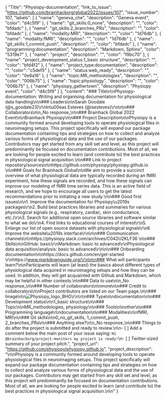 {
  "Title": "Physiopy-documentation",
  "link_to_issue": "https://github.com/brainhackorg/global2022/issues/107",
  "issue_number": 107,
  "labels": [
    {
      "name": "geneva_che",
      "description": "Geneva event",
      "color": "d4c5f9"
    },
    {
      "name": "git_skills:0_none",
      "description": "",
      "color": "bfdadc"
    },
    {
      "name": "git_skills:2_branches_PRs",
      "description": "",
      "color": "bfdadc"
    },
    {
      "name": "modality:MRI",
      "description": "",
      "color": "1d76db"
    },
    {
      "name": "modality:fMRI",
      "description": "",
      "color": "1d76db"
    },
    {
      "name": "git_skills:1_commit_push",
      "description": "",
      "color": "bfdadc"
    },
    {
      "name": "programming:documentation",
      "description": "Markdown, Sphinx",
      "color": "5319e7"
    },
    {
      "name": "project",
      "description": "",
      "color": "f9bc70"
    },
    {
      "name": "project_development_status:1_basic structure",
      "description": "",
      "color": "bfd4f2"
    },
    {
      "name": "project_type:documentation",
      "description": "",
      "color": "c5def5"
    },
    {
      "name": "status:web_ready",
      "description": "",
      "color": "0e8a16"
    },
    {
      "name": "topic:MR_methodologies",
      "description": "",
      "color": "006b75"
    },
    {
      "name": "topic:physiology",
      "description": "",
      "color": "006b75"
    },
    {
      "name": "physiopy_gathertown",
      "description": "Physiopy event",
      "color": "d4c5f9"
    }
  ],
  "content": "### Title\n\nPhysiopy-documentation: Writing and organising documentation for physiological data handling\n\n### Leaders\n\nSarah Goodale (@s_goodale23)\r\nIn\u00eas Esteves (@isesteves)\r\n\n\n### Collaborators\n\n_No response_\n\n### Brainhack Global 2022 Event\n\nBrainhack Physiopy\n\n### Project Description\n\nPhysiopy is a community formed around developing tools to operate physiological files in neuroimaging setups. This project specifically will expand our package documentation containing tips and strategies on how to collect and analyze various forms of physiological data and the use of our packages. Contributors may get started from any skill set and level, as this project will predominantly be focused on documentation contributions. Most of all, we are looking for people excited to learn (and contribute to) the best practices in physiological signal acquisition.\n\n### Link to project repository/sources\n\nhttps://github.com/physiopy/physiopy.github.io \n\n### Goals for Brainhack Global\n\nWe aim to provide a succinct overview of what physiological data are typically recorded during an fMRI experiment, how these signals are recorded, and how these signals can improve our modeling of fMRI time series data. This is an active field of research, and we hope to encourage all users to get the latest recommendations prior to initiating a new study.\n\n### Good first issues\n\n1. Improve the documentation for Physiopy\u2019s packages\r\n2. Build best practices libraries and summaries for various physiological signals (e.g., respiratory, cardiac, skin conductance, etc.)\r\n3. Search for additional open source libraries and software similar to what we do\r\n4. Find links to educational courses of interest\r\n5. Enlarge our list of open source datasets with physiological signals\r\n6. Improve the website\u2019s interface\r\n\n\n### Communication channels\n\nhttps://physiopy.slack.com/archives/C042U2KLF36 \n\n### Skills\n\nGitHub: basic\r\nMarkdown: basic to advanced\r\nPhysiological data acquisition/analysis: basic to advanced\r\n\n\n### Onboarding documentation\n\nhttps://docs.github.com/en/get-started \r\nhttps://www.markdownguide.org/\r\n\n\n### What will participants learn?\n\nParticipants will learn (at least) the basics about different types of physiological data acquired in neuroimaging setups and how they can be used. In addition, they will get acquainted with Github and Markdown, which may be helpful in other contexts.\n\n### Data to use\n\n_No response_\n\n### Number of collaborators\n\nmore\n\n### Credit to collaborators\n\nProject contributors are listed on our Team page.\n\n### Image\n\n![Physiopy_logo_BHG](https://user-images.githubusercontent.com/24605642/204376872-daf0f6ff-0d19-4a90-9825-d78e7169615a.png)\r\n\n\n### Type\n\ndocumentation\n\n### Development status\n\n1_basic structure\n\n### Topic\n\nMR_methodologies, physiology\n\n### Tools\n\nother\n\n### Programming language\n\ndocumentation\n\n### Modalities\n\nfMRI, MRI\n\n### Git skills\n\n0_no_git_skills, 1_commit_push, 2_branches_PRs\n\n### Anything else?\n\n_No response_\n\n### Things to do after the project is submitted and ready to review.\n\n- [ ] Add a comment below the main post of your issue saying: `Hi @brainhackorg/project-monitors my project is ready!`\n- [ ] Twitter-sized summary of your project pitch.",
  "project_url": "https://github.com/physiopy/physiopy.github.io",
  "project_description": "\n\nPhysiopy is a community formed around developing tools to operate physiological files in neuroimaging setups. This project specifically will expand our package documentation containing tips and strategies on how to collect and analyze various forms of physiological data and the use of our packages. Contributors may get started from any skill set and level, as this project will predominantly be focused on documentation contributions. Most of all, we are looking for people excited to learn (and contribute to) the best practices in physiological signal acquisition.\n\n"
}
